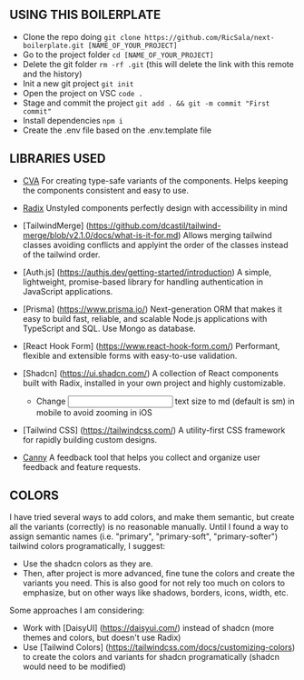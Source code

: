 ## USING THIS BOILERPLATE

-   Clone the repo doing `git clone https://github.com/RicSala/next-boilerplate.git [NAME_OF_YOUR_PROJECT]`
-   Go to the project folder `cd [NAME_OF_YOUR_PROJECT]`
-   Delete the git folder `rm -rf .git` (this will delete the link with this remote and the history)
-   Init a new git project `git init`
-   Open the project on VSC `code .`
-   Stage and commit the project `git add . && git -m commit "First commit"`
-   Install dependencies `npm i`
-   Create the .env file based on the .env.template file

## LIBRARIES USED

-   [CVA](https://cva.style/docs)
    For creating type-safe variants of the components. Helps keeping the components consistent and easy to use.
-   [Radix](https://www.radix-ui.com)
    Unstyled components perfectly design with accessibility in mind
-   [TailwindMerge] (https://github.com/dcastil/tailwind-merge/blob/v2.1.0/docs/what-is-it-for.md)
    Allows merging tailwind classes avoiding conflicts and applyint the order of the classes instead of the tailwind order.

-   [Auth.js] (https://authjs.dev/getting-started/introduction)
    A simple, lightweight, promise-based library for handling authentication in JavaScript applications.

-   [Prisma] (https://www.prisma.io/)
    Next-generation ORM that makes it easy to build fast, reliable, and scalable Node.js applications with TypeScript and SQL.
    Use Mongo as database.

-   [React Hook Form] (https://www.react-hook-form.com/)
    Performant, flexible and extensible forms with easy-to-use validation.

-   [Shadcn] (https://ui.shadcn.com/)
    A collection of React components built with Radix, installed in your own project and highly customizable.
    -   Change <Input> text size to md (default is sm) in mobile to avoid zooming in iOS

<!-- BOILER: ADD -->

-   [Tailwind CSS] (https://tailwindcss.com/)
    A utility-first CSS framework for rapidly building custom designs.

-   [Canny](https://canny.io/)
    A feedback tool that helps you collect and organize user feedback and feature requests.

## COLORS

I have tried several ways to add colors, and make them semantic, but create all the variants (correctly) is no reasonable manually. Until I found a way to assign semantic names (i.e. "primary", "primary-soft", "primary-softer") tailwind colors programatically, I suggest:

-   Use the shadcn colors as they are.
-   Then, after project is more advanced, fine tune the colors and create the variants you need.
    This is also good for not rely too much on colors to emphasize, but on other ways like shadows, borders, icons, width, etc.

Some approaches I am considering:

-   Work with [DaisyUI] (https://daisyui.com/) instead of shadcn (more themes and colors, but doesn't use Radix)
-   Use [Tailwind Colors] (https://tailwindcss.com/docs/customizing-colors) to create the colors and variants for shadcn programatically (shadcn would need to be modified)
